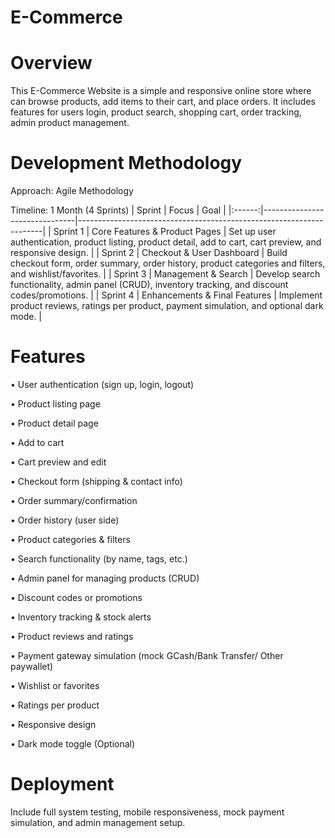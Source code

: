 # E-Commerce
# Overview
This E-Commerce Website is a simple and responsive online store where can browse products, add items to their cart, and place orders. It includes features for users login, product search, shopping cart, order tracking, admin product management.
# Development Methodology
Approach: Agile Methodology

Timeline: 1 Month (4 Sprints)
| Sprint   | Focus                         | Goal                                                                 |
|:------:|-------------------------------|---------------------------------------------------------------------|
| Sprint 1 | Core Features & Product Pages | Set up user authentication, product listing, product detail, add to cart, cart preview, and responsive design. |
| Sprint 2 | Checkout & User Dashboard     | Build checkout form, order summary, order history, product categories and filters, and wishlist/favorites. |
| Sprint 3 | Management & Search           | Develop search functionality, admin panel (CRUD), inventory tracking, and discount codes/promotions. |
| Sprint 4 | Enhancements & Final Features | Implement product reviews, ratings per product, payment simulation, and optional dark mode. |
# Features 
• User authentication (sign up, login, logout)

• Product listing page

• Product detail page

• Add to cart

• Cart preview and edit

• Checkout form (shipping & contact info)

• Order summary/confirmation

• Order history (user side)

• Product categories & filters

• Search functionality (by name, tags, etc.)

• Admin panel for managing products (CRUD)

• Discount codes or promotions

• Inventory tracking & stock alerts

• Product reviews and ratings

• Payment gateway simulation (mock GCash/Bank Transfer/ Other paywallet)

• Wishlist or favorites

• Ratings per product

• Responsive design

• Dark mode toggle (Optional)
# Deployment
Include full system testing, mobile responsiveness, mock payment simulation, and admin management setup.
